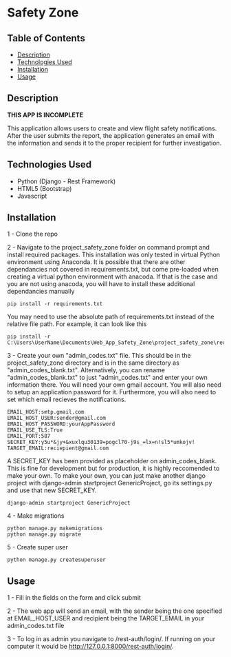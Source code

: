 # Safety Zone

## Table of Contents

* [Description](#description)
* [Technologies Used](#technologies-used)
* [Installation](#installation)
* [Usage](#usage)


## Description

**THIS APP IS INCOMPLETE**

This application allows users to create and view flight safety notifications.
After the user submits the report, the application generates an email with the information and sends it to the proper recipient for further investigation.

## Technologies Used

* Python (Django - Rest Framework)
* HTML5 (Bootstrap)
* Javascript

## Installation


1 - Clone the repo

2 - Navigate to the project_safety_zone folder on command prompt and install required packages.  This installation was only tested in virtual Python environment using Anaconda. It is possible that there are other dependancies not covered in requirements.txt, but come pre-loaded when creating a virtual python environment with anacoda. If that is the case and you are not using anacoda, you will have to install these additional dependancies manually

```
pip install -r requirements.txt

```

You may need to use the absolute path of requirements.txt instead of the relative file path. For example, it can look like this

```
pip install -r C:\Users\UserName\Documents\Web_App_Safety_Zone\project_safety_zone\requirements.txt

```


3 - Create your own "admin_codes.txt" file. This should be in the project_safety_zone directory and is in the same directory as "admin_codes_blank.txt". Alternatively, you can rename "admin_codes_blank.txt" to just "admin_codes.txt" and enter your own information there. You will need your own gmail account. You will also need to setup an application password for it.
Furthermore, you will also need to set which email recieves the notifications.

```
EMAIL_HOST:smtp.gmail.com
EMAIL_HOST_USER:sender@gmail.com
EMAIL_HOST_PASSWORD:yourAppPassword
EMAIL_USE_TLS:True
EMAIL_PORT:587
SECRET_KEY:y5u*&jy+&xuxlqu30139=pogcl70-j9s_=lx=n!sl5*umkojv!
TARGET_EMAIL:reciepient@gmail.com
```

A SECRET_KEY has been provided as placeholder on admin_codes_blank. This is fine for development but for production, it is highly reccomended to make your own. To make your own, you can just make another django project with django-admin startproject GenericProject, go its settings.py and use that new SECRET_KEY.

```
django-admin startproject GenericProject

```

4 - Make migrations

```
python manage.py makemigrations
python manage.py migrate
```


5 - Create super user

```
python manage.py createsuperuser
```

## Usage

1 - Fill in the fields on the form and click submit

2 - The web app will send an email, with the sender being the one specified at EMAIL_HOST_USER and recipient being the TARGET_EMAIL in your admin_codes.txt file

3 - To log in as admin you navigate to /rest-auth/login/. If running on your computer it would be http://127.0.0.1:8000/rest-auth/login/.
